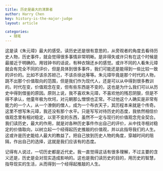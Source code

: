 ```yaml
---
title: 历史是最大的清算者
author: Harry Chen
key: history-is-the-major-judge
layout: article

categories:
  - 随笔
---
```


  这是读《朱元璋》最大的感受。读历史还是很有意思的，从旁观者的角度去看待历史人物，历史事件，就会觉得很多事情非常明晰。是非得失或许只有在这个时候是最接近于明确的。用钱钟书的话说，有种衣锦还乡的感觉。或许不同的人看朱元璋就会有完全不同的评价，但是具体到很多事件，我们可能还是能得到一些比较一致的评价的。比如不该杀苏妲己，不该杀徐达等等。朱元璋毕竟是那个时代的人物，跳不出那个价值取向的范围，但是我们作为现代人，还是可以从中得到很多教训的。时代在变，价值观念在变，但有些东西是不变的，这也是为什么我们可以从历史中得到借鉴的原因。原则上说，我不喜欢朱元璋，不喜欢他的残忍阴狠，但是不得不承认，他童年极为坎坷，对元朝那么憎恨也正常。不过他这个人确实是非常有能力的一个人，从一个潦倒的僧人，成为一个布衣天子，其历程本来就是个传奇。这里不想写朱元璋，我还没有那个水平。只是写写对待历史的态度，我依然相信价值观念里有相对稳定，以至不变的东西，虽然不一定与现行的价值观念完全契合。我们读历史，最大的作用，就是对各种历史事件作出自己的评价，从中找寻相对稳定的价值取向，以树立起一个经得起历史推敲的价值观，并以此指导我们的人生。这或许是历史能给人最大的教益了。把自己放到历史人物的角度，穿越时间的阻隔，作出自己的选择，这就是我们应该有的态度。

  记得有人说过，一切历史都是近代史。我一直觉得这话有很多理解，不过主要的含义还是，历史是会对现实造成影响的。这也是我们读历史的目的，用历史的智慧，指导现实的生活，从而得到一个经得起推敲的人生。
